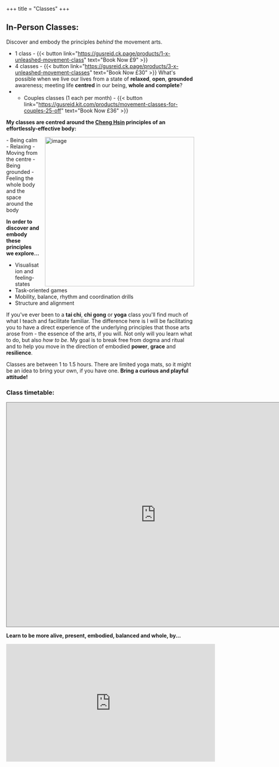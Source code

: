 +++
title = "Classes"
+++


## In-Person Classes: 
Discover and embody the principles *behind* the movement arts. 
- 1 class - {{< button link="https://gusreid.ck.page/products/1-x-unleashed-movement-class" text="Book Now £9" >}}
- 4 classes - {{< button link="https://gusreid.ck.page/products/3-x-unleashed-movement-classes" text="Book Now £30" >}}
What's possible when we live our lives from a state of **relaxed**, **open**, **grounded** awareness; meeting life **centred** in our being, **whole and complete**?
- - Couples classes (1 each per month) - {{< button link="https://gusreid.kit.com/products/movement-classes-for-couples-25-off" text="Book Now £36" >}}

**My classes are centred around the [Cheng Hsin](https://chenghsin.com/) principles of an effortlessly-effective body:**
<div class="article__head" style="">
    <img src="/images/couldrenclass.jpg" alt="image" height="400px" width="400px" style="float: right; margin-left: 15px;">
</div>
- Being calm
- Relaxing
- Moving from the centre
- Being grounded
- Feeling the whole body and the space around the body

**In order to discover and embody these principles we explore...**
- Visualisation and feeling-states
- Task-oriented games
- Mobility, balance, rhythm and coordination drills
- Structure and alignment

If you've ever been to a **tai chi**, **chi gong** or **yoga** class you'll find much of what I teach and facilitate familiar. The difference here is I will be facilitating you to have a direct experience of the underlying principles that those arts arose from - the essence of the arts, if you will. Not only will you learn what to do, but also *how to be*. My goal is to break free from dogma and ritual and to help you move in the direction of embodied **power**, **grace** and **resilience**. 

Classes are between 1 to 1.5 hours.
There are limited yoga mats, so it might be an idea to bring your own, if you have one. 
**Bring a curious and playful attitude!**
### Class timetable:
<div class="post-video">
  <div class="post-video__wrap">
   <iframe src="https://calendar.google.com/calendar/embed?height=600&wkst=1&bgcolor=%23fd7b33&ctz=Europe%2FLondon&showPrint=0&showTitle=0&src=Z3VzdG9qaWppamlAZ21haWwuY29t&src=YWRkcmVzc2Jvb2sjY29udGFjdHNAZ3JvdXAudi5jYWxlbmRhci5nb29nbGUuY29t&src=YTExYWYyZWZlZWMzOTkxMGJlY2EzODUxZTMzZDU4Yjc1MGE3Njk1MGQzMjA1ZjQ0MjE2NTZlMmEyMGRkYzhmZkBncm91cC5jYWxlbmRhci5nb29nbGUuY29t&color=%237CB342&color=%23F6BF26&color=%23F09300" style="border:solid 1px #777" width="800" height="600" frameborder="0" scrolling="no"></iframe>
  </div>
</div>


**Learn to be more alive, present, embodied, balanced and whole, by...**

<iframe width="560" height="315" src="https://www.youtube.com/embed/bZr7jFNkBz0?si=Uxc1CQXQgf_n-NrY" title="YouTube video player" frameborder="0" allow="accelerometer; autoplay; clipboard-write; encrypted-media; gyroscope; picture-in-picture; web-share" allowfullscreen></iframe>







